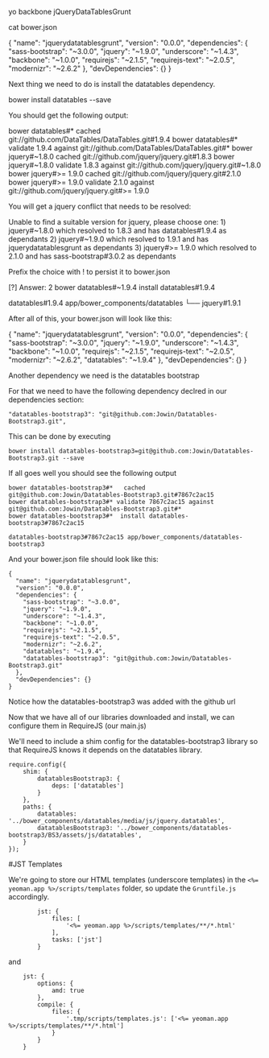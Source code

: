 yo backbone jQueryDataTablesGrunt

  cat bower.json 

  {
    "name": "jquerydatatablesgrunt",
    "version": "0.0.0",
    "dependencies": {
      "sass-bootstrap": "~3.0.0",
      "jquery": "~1.9.0",
      "underscore": "~1.4.3",
      "backbone": "~1.0.0",
      "requirejs": "~2.1.5",
      "requirejs-text": "~2.0.5",
      "modernizr": "~2.6.2"
    },
    "devDependencies": {}
  }

Next thing we need to do is install the datatables dependency.

  bower install datatables --save

You should get the following output:

  bower datatables#*              cached git://github.com/DataTables/DataTables.git#1.9.4
  bower datatables#*            validate 1.9.4 against git://github.com/DataTables/DataTables.git#*
  bower jquery#~1.8.0             cached git://github.com/jquery/jquery.git#1.8.3
  bower jquery#~1.8.0           validate 1.8.3 against git://github.com/jquery/jquery.git#~1.8.0
  bower jquery#>= 1.9.0           cached git://github.com/jquery/jquery.git#2.1.0
  bower jquery#>= 1.9.0         validate 2.1.0 against git://github.com/jquery/jquery.git#>= 1.9.0

You will get a jquery conflict that needs to be resolved:

  Unable to find a suitable version for jquery, please choose one:
      1) jquery#~1.8.0 which resolved to 1.8.3 and has datatables#1.9.4 as dependants
      2) jquery#~1.9.0 which resolved to 1.9.1 and has jquerydatatablesgrunt as dependants
      3) jquery#>= 1.9.0 which resolved to 2.1.0 and has sass-bootstrap#3.0.2 as dependants

  Prefix the choice with ! to persist it to bower.json

  [?] Answer: 2
  bower datatables#~1.9.4        install datatables#1.9.4

  datatables#1.9.4 app/bower_components/datatables
  └── jquery#1.9.1

After all of this, your bower.json will look like this:

  {
    "name": "jquerydatatablesgrunt",
    "version": "0.0.0",
    "dependencies": {
      "sass-bootstrap": "~3.0.0",
      "jquery": "~1.9.0",
      "underscore": "~1.4.3",
      "backbone": "~1.0.0",
      "requirejs": "~2.1.5",
      "requirejs-text": "~2.0.5",
      "modernizr": "~2.6.2",
      "datatables": "~1.9.4"
    },
    "devDependencies": {}
  }


Another dependency we need is the datatables bootstrap

For that we need to have the following dependency declred in our dependencies section:

	"datatables-bootstrap3": "git@github.com:Jowin/Datatables-Bootstrap3.git",

This can be done by executing

	bower install datatables-bootstrap3=git@github.com:Jowin/Datatables-Bootstrap3.git --save

If all goes well you should see the following output


	bower datatables-bootstrap3#*   cached git@github.com:Jowin/Datatables-Bootstrap3.git#7867c2ac15
	bower datatables-bootstrap3#* validate 7867c2ac15 against git@github.com:Jowin/Datatables-Bootstrap3.git#*
	bower datatables-bootstrap3#*  install datatables-bootstrap3#7867c2ac15

	datatables-bootstrap3#7867c2ac15 app/bower_components/datatables-bootstrap3

And your bower.json file should look like this:

	{
	  "name": "jquerydatatablesgrunt",
	  "version": "0.0.0",
	  "dependencies": {
	    "sass-bootstrap": "~3.0.0",
	    "jquery": "~1.9.0",
	    "underscore": "~1.4.3",
	    "backbone": "~1.0.0",
	    "requirejs": "~2.1.5",
	    "requirejs-text": "~2.0.5",
	    "modernizr": "~2.6.2",
	    "datatables": "~1.9.4",
	    "datatables-bootstrap3": "git@github.com:Jowin/Datatables-Bootstrap3.git"
	  },
	  "devDependencies": {}
	}


Notice how the datatables-bootstrap3 was added with the github url

Now that we have all of our libraries downloaded and install, we can configure them in RequireJS (our main.js)

We'll need to include a shim config for the datatables-bootstrap3 library so that RequireJS knows it depends on the datatables library.

	require.config({
	    shim: {
	        datatablesBootstrap3: {
	            deps: ['datatables']
	        }        
	    },
	    paths: {
	        datatables: '../bower_components/datatables/media/js/jquery.datatables',
	        datatablesBootstrap3: '../bower_components/datatables-bootstrap3/BS3/assets/js/datatables',
	    }
	});



#JST Templates

We're going to store our HTML templates (underscore templates) in the `<%= yeoman.app %>/scripts/templates` folder, so update the `Gruntfile.js` accordingly.

            jst: {
                files: [
                    '<%= yeoman.app %>/scripts/templates/**/*.html'
                ],
                tasks: ['jst']
            }

and

        jst: {
            options: {
                amd: true
            },
            compile: {
                files: {
                    '.tmp/scripts/templates.js': ['<%= yeoman.app %>/scripts/templates/**/*.html']
                }
            }
        }            

